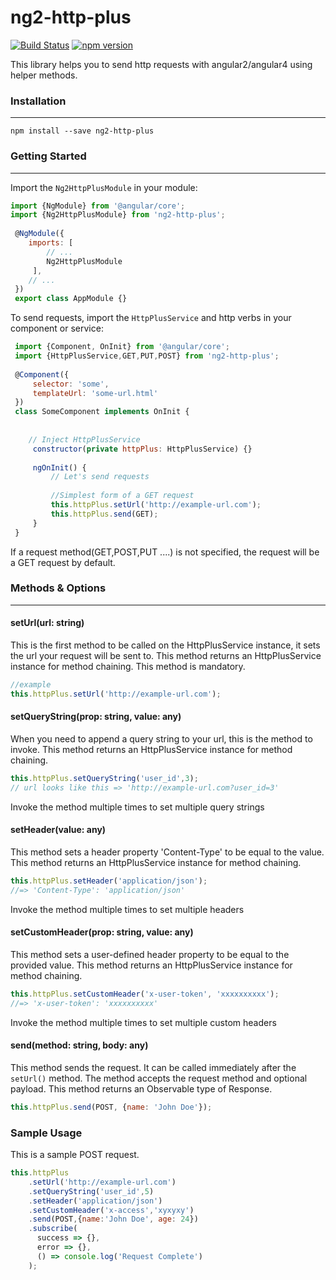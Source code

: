 # **ng2-http-plus**
[![Build Status](https://travis-ci.org/benmalcom/ng2-http-plus.svg?branch=master)](https://travis-ci.org/benmalcom/ng2-http-plus)
[![npm version](https://badge.fury.io/js/ng2-http-plus.svg)](https://badge.fury.io/js/ng2-http-plus)

This library helps you to send http requests with angular2/angular4 using helper methods.
  
### Installation

***

```
npm install --save ng2-http-plus
```
     
### Getting Started

***

Import the `Ng2HttpPlusModule` in your module:
    
```javascript
import {NgModule} from '@angular/core';
import {Ng2HttpPlusModule} from 'ng2-http-plus';
 
 @NgModule({
    imports: [
        // ...
        Ng2HttpPlusModule
     ],
    // ...
 })
 export class AppModule {}
```
     
To send requests, import the `HttpPlusService` and http verbs in your component or service:

```javascript
 import {Component, OnInit} from '@angular/core';
 import {HttpPlusService,GET,PUT,POST} from 'ng2-http-plus';
 
 @Component({
     selector: 'some',
     templateUrl: 'some-url.html'
 })
 class SomeComponent implements OnInit {
  
 
    // Inject HttpPlusService
     constructor(private httpPlus: HttpPlusService) {}
 
     ngOnInit() {
         // Let's send requests
         
         //Simplest form of a GET request
         this.httpPlus.setUrl('http://example-url.com');
         this.httpPlus.send(GET);
     }
 }
```
     
If a request method(GET,POST,PUT ....) is not specified, the request will be a GET request 
by default.

### Methods & Options

*** 

#### setUrl(url: string)
   This is the first method to be called on the HttpPlusService instance, it sets 
   the url your request will be sent to. This method returns an HttpPlusService instance
   for method chaining. This method is mandatory.
   
```javascript
//example
this.httpPlus.setUrl('http://example-url.com'); 
```
   
#### setQueryString(prop: string, value: any)
   When you need to append a query string to your url, this is the method to invoke.
   This method returns an HttpPlusService instance for method chaining.

```javascript
this.httpPlus.setQueryString('user_id',3); 
// url looks like this => 'http://example-url.com?user_id=3'
```
    
Invoke the method multiple times to set multiple query strings
 
#### setHeader(value: any)
   This method sets a header property 'Content-Type' to be equal to the value.
   This method returns an HttpPlusService instance for method chaining.

```javascript
this.httpPlus.setHeader('application/json'); 
//=> 'Content-Type': 'application/json'
```
    
Invoke the method multiple times to set multiple headers
   

#### setCustomHeader(prop: string, value: any)
   This method sets a user-defined header property to be equal to the 
   provided value.
   This method returns an HttpPlusService instance for method chaining.

```javascript
this.httpPlus.setCustomHeader('x-user-token', 'xxxxxxxxxx'); 
//=> 'x-user-token': 'xxxxxxxxxx'
```
    
Invoke the method multiple times to set multiple custom headers
   
#### send(method: string, body: any)
   This method sends the request. It can be called immediately after the 
    `setUrl()` method.
   The method accepts the request method and optional payload.
   This method returns an Observable type of Response.

```javascript
this.httpPlus.send(POST, {name: 'John Doe'}); 
```
   
   
### Sample Usage
This is a sample POST request.

```javascript
this.httpPlus
    .setUrl('http://example-url.com')
    .setQueryString('user_id',5)
    .setHeader('application/json')
    .setCustomHeader('x-access','xyxyxy')
    .send(POST,{name:'John Doe', age: 24})
    .subscribe( 
      success => {},
      error => {},
      () => console.log('Request Complete')
    );
```


